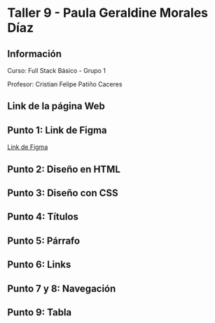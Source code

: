 <h1>Taller 9 - Paula Geraldine Morales Díaz</h1>

<h2>Información</h2>
<p>Curso: Full Stack Básico - Grupo 1</p>
<p>Profesor: Cristian Felipe Patiño Caceres</p>
<h2>Link de la página Web</h2>



<h2>Punto 1: Link de Figma</h2>
<a href="https://www.figma.com/file/0ywHEPmjQwaBvLhogsdjzX/Paula-Geraldine-Morales-D%C3%ADaz?type=design&node-id=0%3A1&mode=design&t=DAxgCTPQATqTAbyf-1">Link de Figma</a>

<h2>Punto 2: Diseño en HTML</h2>

<h2>Punto 3: Diseño con CSS</h2>

<h2>Punto 4: Títulos</h2>

<h2>Punto 5: Párrafo</h2>

<h2>Punto 6: Links</h2>

<h2>Punto 7 y 8: Navegación</h2>

<h2>Punto 9: Tabla</h2>

